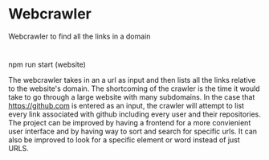 # Webcrawler

Webcrawler to find all the links in a domain
#
npm run start (website)

The webcrawler takes in an a url as input and then lists all the links relative to the website's domain. The shortcoming of the crawler is the time it would take to go through a large website with many subdomains. In the case that https://github.com is entered as an input, the crawler will attempt to list every link associated with github including every user and their repositories.
The project can be improved by having a frontend for a more convienient user interface and by having way to sort and search for specific urls. It can also be improved to look for a specific element or word instead of just URLS.
